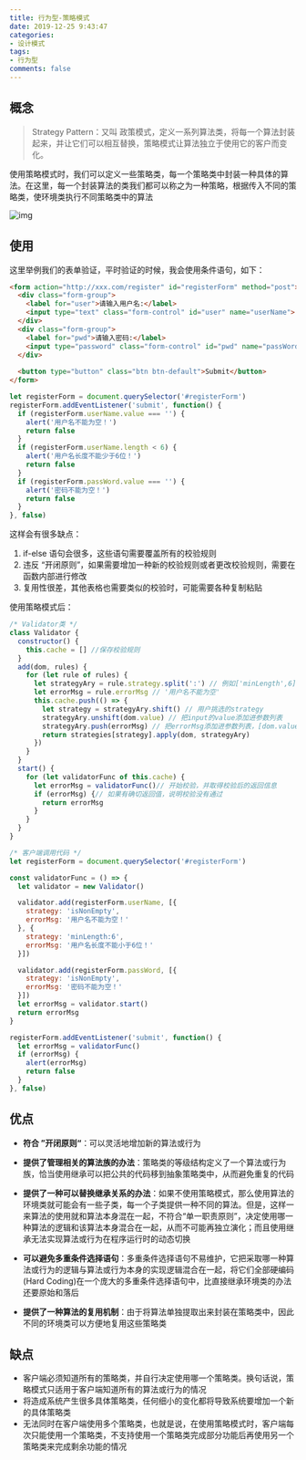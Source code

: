 ```yaml
---
title: 行为型-策略模式
date: 2019-12-25 9:43:47
categories:
- 设计模式
tags:
- 行为型
comments: false
---
```




## 概念

> Strategy Pattern：又叫 政策模式，定义一系列算法类，将每一个算法封装起来，并让它们可以相互替换，策略模式让算法独立于使用它的客户而变化。

使用策略模式时，我们可以定义一些策略类，每一个策略类中封装一种具体的算法。在这里，每一个封装算法的类我们都可以称之为一种策略，根据传入不同的策略类，使环境类执行不同策略类中的算法

![img](https://raw.githubusercontent.com/xietao3/Study-Plan/master/DesignPatterns/src/%E7%AD%96%E7%95%A5.png)



## 使用

这里举例我们的表单验证，平时验证的时候，我会使用条件语句，如下：

```html
<form action="http://xxx.com/register" id="registerForm" method="post">
  <div class="form-group">
    <label for="user">请输入用户名:</label>
    <input type="text" class="form-control" id="user" name="userName">
  </div>
  <div class="form-group">
    <label for="pwd">请输入密码:</label>
    <input type="password" class="form-control" id="pwd" name="passWord">
  </div>
  
  <button type="button" class="btn btn-default">Submit</button>
</form>
```

```js
let registerForm = document.querySelector('#registerForm')
registerForm.addEventListener('submit', function() {
  if (registerForm.userName.value === '') {
    alert('用户名不能为空！')
    return false
  }
  if (registerForm.userName.length < 6) {
    alert('用户名长度不能少于6位！')
    return false
  }
  if (registerForm.passWord.value === '') {
    alert('密码不能为空！')
    return false
  }
}, false)
```

这样会有很多缺点：

1. if-else 语句会很多，这些语句需要覆盖所有的校验规则
2. 违反 “开闭原则”，如果需要增加一种新的校验规则或者更改校验规则，需要在函数内部进行修改
3.  复用性很差，其他表格也需要类似的校验时，可能需要各种复制粘贴

使用策略模式后：

```js
/* Validator类 */
class Validator {
  constructor() {
    this.cache = [] //保存校验规则
  }
  add(dom, rules) {
    for (let rule of rules) {
      let strategyAry = rule.strategy.split(':') // 例如['minLength',6]
      let errorMsg = rule.errorMsg // '用户名不能为空'
      this.cache.push(() => {
        let strategy = strategyAry.shift() // 用户挑选的strategy
        strategyAry.unshift(dom.value) // 把input的value添加进参数列表
        strategyAry.push(errorMsg) // 把errorMsg添加进参数列表，[dom.value,6,errorMsg]
        return strategies[strategy].apply(dom, strategyAry)
      })
    }
  }
  start() {
    for (let validatorFunc of this.cache) {
      let errorMsg = validatorFunc()// 开始校验，并取得校验后的返回信息
      if (errorMsg) {// 如果有确切返回值，说明校验没有通过
        return errorMsg
      }
    }
  }
}

/* 客户端调用代码 */
let registerForm = document.querySelector('#registerForm')

const validatorFunc = () => {
  let validator = new Validator()

  validator.add(registerForm.userName, [{
    strategy: 'isNonEmpty',
    errorMsg: '用户名不能为空！'
  }, {
    strategy: 'minLength:6',
    errorMsg: '用户名长度不能小于6位！'
  }])

  validator.add(registerForm.passWord, [{
    strategy: 'isNonEmpty',
    errorMsg: '密码不能为空！'
  }])
  let errorMsg = validator.start()
  return errorMsg
}

registerForm.addEventListener('submit', function() {
  let errorMsg = validatorFunc()
  if (errorMsg) {
    alert(errorMsg)
    return false
  }
}, false)
```



## 优点

- **符合 ”开闭原则“**：可以灵活地增加新的算法或行为

- **提供了管理相关的算法族的办法**：策略类的等级结构定义了一个算法或行为族，恰当使用继承可以把公共的代码移到抽象策略类中，从而避免重复的代码

- **提供了一种可以替换继承关系的办法**：如果不使用策略模式，那么使用算法的环境类就可能会有一些子类，每一个子类提供一种不同的算法。但是，这样一来算法的使用就和算法本身混在一起，不符合“单一职责原则”，决定使用哪一种算法的逻辑和该算法本身混合在一起，从而不可能再独立演化；而且使用继承无法实现算法或行为在程序运行时的动态切换

- **可以避免多重条件选择语句**：多重条件选择语句不易维护，它把采取哪一种算法或行为的逻辑与算法或行为本身的实现逻辑混合在一起，将它们全部硬编码(Hard Coding)在一个庞大的多重条件选择语句中，比直接继承环境类的办法还要原始和落后

- **提供了一种算法的复用机制**：由于将算法单独提取出来封装在策略类中，因此不同的环境类可以方便地复用这些策略类

  

## 缺点

- 客户端必须知道所有的策略类，并自行决定使用哪一个策略类。换句话说，策略模式只适用于客户端知道所有的算法或行为的情况
- 将造成系统产生很多具体策略类，任何细小的变化都将导致系统要增加一个新的具体策略类
- 无法同时在客户端使用多个策略类，也就是说，在使用策略模式时，客户端每次只能使用一个策略类，不支持使用一个策略类完成部分功能后再使用另一个策略类来完成剩余功能的情况